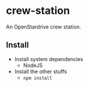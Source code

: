# crew-station
An OpenStardrive crew station.


## Install

- Install system dependencies
    - NodeJS
- Install the other stuffs
    - `npm install`

